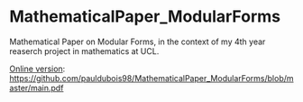 # MathematicalPaper_ModularForms
Mathematical Paper on Modular Forms, in the context of my 4th year reaserch project in mathematics at UCL.


[Online version](https://github.com/pauldubois98/MathematicalPaper_ModularForms/blob/master/main.pdf): https://github.com/pauldubois98/MathematicalPaper_ModularForms/blob/master/main.pdf